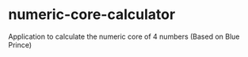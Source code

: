 # numeric-core-calculator

Application to calculate the numeric core of 4 numbers (Based on Blue Prince)
